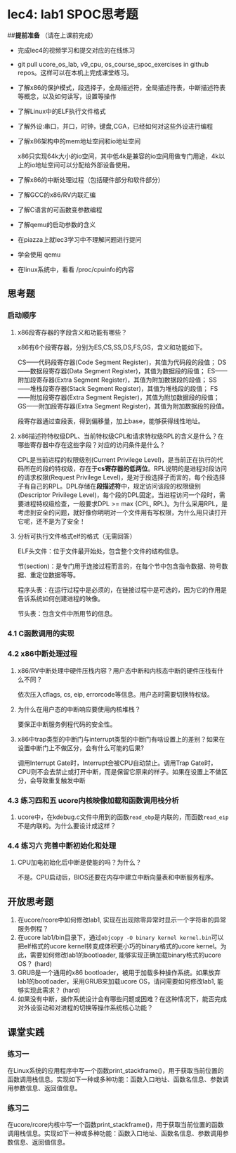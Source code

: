 # lec4: lab1 SPOC思考题

##**提前准备**
（请在上课前完成）

 - 完成lec4的视频学习和提交对应的在线练习

 - git pull ucore_os_lab, v9_cpu, os_course_spoc_exercises in github repos。这样可以在本机上完成课堂练习。

 - 了解x86的保护模式，段选择子，全局描述符，全局描述符表，中断描述符表等概念，以及如何读写，设置等操作

 - 了解Linux中的ELF执行文件格式

 - 了解外设:串口，并口，时钟，键盘,CGA，已经如何对这些外设进行编程

 - 了解x86架构中的mem地址空间和io地址空间

   x86只实现64k大小的io空间，其中低4k是兼容的io空间用做专门用途，4k以上的io地址空间可以分配给外部设备使用。

 - 了解x86的中断处理过程（包括硬件部分和软件部分）

 - 了解GCC的x86/RV内联汇编

 - 了解C语言的可函数变参数编程

 - 了解qemu的启动参数的含义

 - 在piazza上就lec3学习中不理解问题进行提问

 - 学会使用 qemu

 - 在linux系统中，看看 /proc/cpuinfo的内容

## 思考题

### 启动顺序

1. x86段寄存器的字段含义和功能有哪些？

   x86有6个段寄存器，分别为ES,CS,SS,DS,FS,GS，含义和功能如下。

   CS——代码段寄存器(Code Segment Register)，其值为代码段的段值；
   DS——数据段寄存器(Data Segment Register)，其值为数据段的段值；
   ES——附加段寄存器(Extra Segment Register)，其值为附加数据段的段值；
   SS——堆栈段寄存器(Stack Segment Register)，其值为堆栈段的段值；
   FS——附加段寄存器(Extra Segment Register)，其值为附加数据段的段值；
   GS——附加段寄存器(Extra Segment Register)，其值为附加数据段的段值。

   段寄存器通过查段表，得到偏移量，加上base，能够获得线性地址。

2. x86描述符特权级DPL、当前特权级CPL和请求特权级RPL的含义是什么？在哪些寄存器中存在这些字段？对应的访问条件是什么？

   CPL是当前进程的权限级别(Current Privilege Level)，是当前正在执行的代码所在的段的特权级，存在于**cs寄存器的低两位**。RPL说明的是进程对段访问的请求权限(Request Privilege Level)，是对于段选择子而言的，每个段选择子有自己的RPL。DPL存储在**段描述符**中，规定访问该段的权限级别(Descriptor Privilege Level)，每个段的DPL固定。当进程访问一个段时，需要进程特权级检查，一般要求DPL >= max {CPL, RPL}。为什么采用RPL，是考虑到安全的问题，就好像你明明对一个文件用有写权限，为什么用只读打开它呢，还不是为了安全！

3. 分析可执行文件格式elf的格式（无需回答）

    ELF头文件：位于文件最开始处，包含整个文件的结构信息。

   节(section)：是专门用于连接过程而言的，在每个节中包含指令数据、符号数据、重定位数据等等。

   程序头表：在运行过程中是必须的，在链接过程中是可选的，因为它的作用是告诉系统如何创建进程的映像。

   节头表：包含文件中所用节的信息。

### 4.1 C函数调用的实现

### 4.2 x86中断处理过程

1. x86/RV中断处理中硬件压栈内容？用户态中断和内核态中断的硬件压栈有什么不同？

   依次压入cflags, cs, eip, errorcode等信息。用户态时需要切换特权级。

2. 为什么在用户态的中断响应要使用内核堆栈？

   要保正中断服务例程代码的安全性。

3. x86中trap类型的中断门与interrupt类型的中断门有啥设置上的差别？如果在设置中断门上不做区分，会有什么可能的后果?

   调用Interrupt Gate时，Interrupt会被CPU自动禁止。调用Trap Gate时，CPU则不会去禁止或打开中断，而是保留它原来的样子。如果在设置上不做区分，会导致重复触发中断

### 4.3 练习四和五 ucore内核映像加载和函数调用栈分析

1. ucore中，在kdebug.c文件中用到的函数`read_ebp`是内联的，而函数`read_eip`不是内联的。为什么要设计成这样？

### 4.4 练习六 完善中断初始化和处理

1. CPU加电初始化后中断是使能的吗？为什么？

   不是。CPU启动后，BIOS还要在内存中建立中断向量表和中断服务程序。

## 开放思考题

1. 在ucore/rcore中如何修改lab1, 实现在出现除零异常时显示一个字符串的异常服务例程？
2. 在ucore lab1/bin目录下，通过`objcopy -O binary kernel kernel.bin`可以把elf格式的ucore kernel转变成体积更小巧的binary格式的ucore kernel。为此，需要如何修改lab1的bootloader, 能够实现正确加载binary格式的ucore OS？ (hard)
3. GRUB是一个通用的x86 bootloader，被用于加载多种操作系统。如果放弃lab1的bootloader，采用GRUB来加载ucore OS，请问需要如何修改lab1, 能够实现此需求？ (hard)
4. 如果没有中断，操作系统设计会有哪些问题或困难？在这种情况下，能否完成对外设驱动和对进程的切换等操作系统核心功能？

## 课堂实践
### 练习一
在Linux系统的应用程序中写一个函数print_stackframe()，用于获取当前位置的函数调用栈信息。实现如下一种或多种功能：函数入口地址、函数名信息、参数调用参数信息、返回值信息。

### 练习二
在ucore/rcore内核中写一个函数print_stackframe()，用于获取当前位置的函数调用栈信息。实现如下一种或多种功能：函数入口地址、函数名信息、参数调用参数信息、返回值信息。
